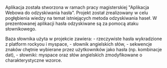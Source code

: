Aplikacja została stworzona w ramach pracy magisterskiej "Aplikacja Webowa do odzyskiwania hasła". Projekt został zrealizowany w celu pogłębienia wiedzy na temat istniejących metoda odzyskiwania haseł.
W prezentowanej aplikacji hasła odzyskiwane są za pomocą ataku słownikowego.
        
 Baza słownika użyta w projekcie zawiera:
            - rzeczywiste hasła wykradzione z platform rockyou i myspace,
            - słownik angielskich słów,
            - sekwencje znaków chętnie wybierane przez użytkowników jako hasła (np. kombinacje dat),
            - słowniki: myspace oraz słów angielskich zmodyfikowane o charakterystyczne wzorce.
